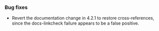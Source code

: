 ### Bug fixes

- Revert the documentation change in 4.2.1 to restore cross-references, since the docs-linkcheck failure appears to be a false positive.
